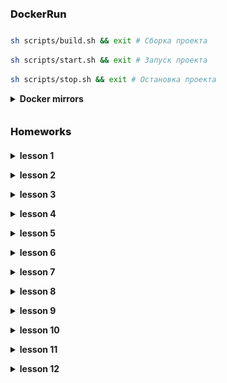### DockerRun
```sh
sh scripts/build.sh && exit # Сборка проекта
```
```sh
sh scripts/start.sh && exit # Запуск проекта
```
```sh
sh scripts/stop.sh && exit # Остановка проекта
```
<details class="block"><summary>Docker mirrors</summary>

- Добавить зеркала для Docker (Windows: `%USERNAME%\.docker\daemon.json`)
```text
"registry-mirrors": [
    "https://huecker.io",
    "https://dockerhub.timeweb.cloud",
    "https://daocloud.io",
    "https://mirror.gcr.io"
]
```

</details>

### Homeworks
<details class="block"><summary>lesson 1</summary>

![lesson_1](screenshots/lesson_1.png)

</details>
<details class="block"><summary>lesson 2</summary>

[lesson_2 commit](https://github.com/crasher307/php/pull/1/files)

</details>
<details class="block"><summary>lesson 3</summary>

![lesson_3](screenshots/lesson_3.png)
[lesson_3 commit](https://github.com/crasher307/php/pull/2/files)

</details>
<details class="block"><summary>lesson 4</summary>

[lesson_4 commit](https://github.com/crasher307/php/pull/3/files)

</details>
<details class="block"><summary>lesson 5</summary>

[lesson_5 commit](https://github.com/crasher307/php/pull/4/files)

</details>
<details class="block"><summary>lesson 6</summary>

[lesson_6 commit](https://github.com/crasher307/php/pull/5/files)

</details>
<details class="block"><summary>lesson 7</summary>

[lesson_7 commit](https://github.com/crasher307/php/pull/6/files)

</details>
<details class="block"><summary>lesson 8</summary>

[lesson_8 commit](https://github.com/crasher307/php/pull/7/files)

</details>
<details class="block"><summary>lesson 9</summary>

[lesson_9 commit](https://github.com/crasher307/php/pull/8/files)

</details>
<details class="block"><summary>lesson 10</summary>

[lesson_10 commit](https://github.com/crasher307/php/pull/9/files)
```console
php artisan queue:listen
php artisan schedule:work
```

</details>
<details class="block"><summary>lesson 11</summary>

[lesson_11 commit](https://github.com/crasher307/php/pull/10/files)
```console
docker exec -it laravel bash
npm i
nmp run build
```

</details>
<details class="block"><summary>lesson 12</summary>

[lesson_12 commit](https://github.com/crasher307/php/pull/11/files)
```console
docker exec -it laravel bash
npm i
nmp run build
```

</details>

### <div class="hidden">Other</div>
<details class="block hidden"><summary>Стили для IDE</summary>

<style>
h1, h2, h3, h4, h5, h6 {
    font-weight: 800;
    margin: 0 0 10px;
    padding: 20px 0 10px;
}
.block {
    margin: 0 0 0 1em;
    padding: 0 0 1em;
}
.block > summary {
    margin: 0 0 0 -1em;
    font-weight: bold;
    cursor: pointer;
}
.block pre {
    border-radius: 10px;
    margin: 10px 0;
    padding: 0.8em 1em;
}
.block pre + pre {
    margin: -8px 0 10px;
}
.hidden {
  display: none;
}
</style>

</details>